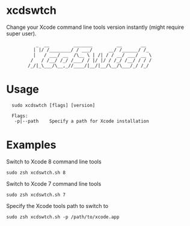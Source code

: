 # xcdswtch
Change your Xcode command line tools version instantly (might require super user).

               _  __         _______         __       __  
              | |/ /________/ / ___/      __/ /______/ /_ 
              |   / ___/ __  /\__ \ | /| / / __/ ___/ __ \
             /   / /__/ /_/ /___/ / |/ |/ / /_/ /__/ / / /
            /_/|_\___/\__,_//____/|__/|__/\__/\___/_/ /_/ 

# Usage

```
  sudo xcdswtch [flags] [version]

  Flags:
   -p|--path    Specify a path for Xcode installation
```

# Examples

Switch to Xcode 8 command line tools

```
sudo zsh xcdswtch.sh 8
```
Switch to Xcode 7 command line tools

```
sudo zsh xcdswtch.sh 7
```

Specify the Xcode tools path to switch to

```
sudo zsh xcdswtch.sh -p /path/to/xcode.app
```

